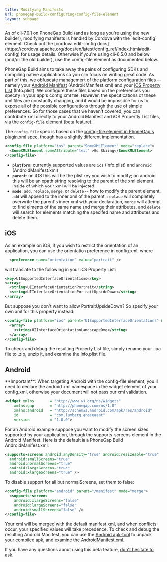 ```yaml
---
title: Modifying Manifests
url: phonegap-build/configuring/config-file-element
layout: subpage
---
```


<div class='alert--warning' style="font-style:bold">
As of cli-7.0.1 on PhoneGap Build (and as long as you're using the new builder), modifying manifests is handled by Cordova with the `edit-config` element. Check out the [cordova edit-config docs](https://cordova.apache.org/docs/en/latest/config_ref/index.html#edit-config) for usage details. Otherwise if you're using cli-6.5.0 and below (and/or the old builder), use the config-file element as documented below.
</div>

PhoneGap Build aims to take away the pains of configuring SDKs and compiling native applications so you can focus on writing great code. As part of this, we obfuscate management of the platform configuration files -- namely your [Android Manifest](http://developer.android.com/guide/topics/manifest/manifest-intro.html) (AndroidManifest.xml) and your [iOS Property List](https://developer.apple.com/library/content/documentation/General/Reference/InfoPlistKeyReference/Articles/AboutInformationPropertyListFiles.html) (Info.plist). We configure these files based on the preferences you specify in your app's config.xml file. However, the specifications of these xml files are constantly changing, and it would be impossible for us to expose all of the possible configurations through the use of simple preferences. So for those cases that we haven't covered, you can contribute xml directly to your Android Manifest and iOS Propertly List files, via the `config-file` element (beta feature).

The `config-file` spec is based on the [config-file element in PhoneGap's plugin.xml spec](http://docs.phonegap.com/en/3.3.0/plugin_ref_spec.md.html#Plugin%20Specification_config_file_element), though has a slightly different implementation.

```xml
<config-file platform="ios" parent="SomeXMLElement" mode="replace">
  <SomeXMLElement someAttribute="text" >Go Skiing</SomeXMLElement>
</config-file>
```

* **`platform`**: currently supported values are `ios` (Info.plist) and `android` (AndroidManifest.xml)
* **`parent`**: on iOS this will be the plist key you wish to modify; on android this will be an xpath string resolving to the parent of the xml element inside of which your xml will be injected
* **`mode`**: `add`, `replace`, `merge`, or `delete` -- how to modify the parent element. `add` will append to the inner xml of the parent, `replace` will completely overwrite the parent's inner xml with your declaration, `merge` will attempt to find elments of the same name and merge their attributes, and `delete` will search for elements matching the specifed name and attributes and delete them.

## iOS

As an example on iOS, if you wish to restrict the orientation of an application, you can use the orientation preference in config.xml, where

```xml
  <preference name="orientation" value="portrait" />
```

will translate to the following in your iOS Property List:

```xml
<key>UISupportedInterfaceOrientations</key>
<array>
  <string>UIInterfaceOrientationPortrait</string>
  <string>UIInterfaceOrientationPortraitUpsideDown</string>
</array>
```

But suppose you don't want to allow PortraitUpsideDown? So specify your own xml for this property instead:

```xml
<config-file platform="ios" parent="UISupportedInterfaceOrientations" mode="replace">
  <array>
    <string>UIInterfaceOrientationLandscapeOmg</string>
  </array>
</config-file>
```

To check and debug the resulting Property List file, simply rename your .ipa file to .zip, unzip it, and examine the Info.plist file.

## Android

<div class="alert--info">**Important**: When targeting Android with the config-file element, you'll need to declare the android xml namespace in the widget element of your config.xml, otherwise your document will not pass our xml validation.

  ```xml
  <widget xmlns       = "http://www.w3.org/ns/widgets"
      xmlns:gap       = "http://phonegap.com/ns/1.0"
      xmlns:android   = "http://schemas.android.com/apk/res/android"
      id              = "com.lumberg.greeeaaat"
      version         = "1.0.0">
  ```

</div>

For an Android example suppose you want to modify the screen sizes supported by your application, through the supports-screens element in the Android Manifest. Here is the default in a PhoneGap Build AndroidManifest.xml:

```xml
<supports-screens android:anyDensity="true" android:resizeable="true"
  android:smallScreens="true"
  android:normalScreens="true"
  android:largeScreens="true"
  android:xlargeScreens="true" />
```

To disable support for all but normalScreens, set them to false:

```xml
<config-file platform="android" parent="/manifest" mode="merge">
  <supports-screens
    android:xlargeScreens="false"
    android:largeScreens="false"
    android:smallScreens="false" />
</config-file>
```

Your xml will be merged with the default manifest xml, and when conflicts occur, your specified values will take precedence. To check and debug the resulting Android Manifest, you can use the [Android apk-tool](https://code.google.com/p/android-apktool/) to unpack your compiled apk, and examine the AndroidManifest.xml.

If you have any questions about using this beta feature, [don't hesitate to ask](https://forums.adobe.com/community/phonegap).
